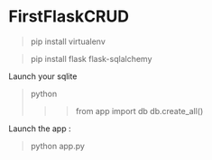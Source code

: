 # FirstFlaskCRUD

> pip install virtualenv

> pip install flask flask-sqlalchemy

Launch your sqlite 
> python
  >>> from app import db
  >>> db.create_all()

Launch the app :
> python app.py

